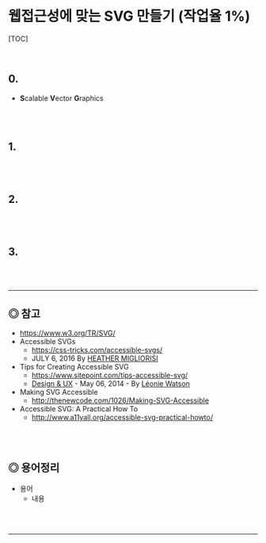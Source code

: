 
# 웹접근성에 맞는 SVG 만들기 (작업율 1%)


[TOC]

<br>



## 0. 

* **S**calable **V**ector **G**raphics




<br><br>



## 1. 



<br><br>



## 2.





<br><br>



## 3.







<br><br>



---





## ◎ 참고

- https://www.w3.org/TR/SVG/
- Accessible SVGs 
  - https://css-tricks.com/accessible-svgs/
  - JULY 6, 2016 By [HEATHER MIGLIORISI](https://css-tricks.com/author/heathermig/)
- Tips for Creating Accessible SVG
  - https://www.sitepoint.com/tips-accessible-svg/
  - [Design & UX](https://www.sitepoint.com/design-ux/) - May 06, 2014 - By [Léonie Watson](https://www.sitepoint.com/author/leoniewatson/)
- Making SVG Accessible
  - http://thenewcode.com/1026/Making-SVG-Accessible
- Accessible SVG: A Practical How To
  - http://www.a11yall.org/accessible-svg-practical-howto/



<br><br>


## ◎ 용어정리

* 용어
  * 내용





<br><br>

---

